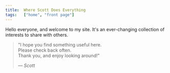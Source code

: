 ```yaml
---
title:  Where Scott Does Everything
tags:   ["home", "front page"]
---
```


Hello everyone, and welcome to my site. It's an ever-changing collection of interests to share with others.

> "I hope you find something useful here.<br>
> Please check back often.<br>
> Thank you, and enjoy looking around!"
>
> <cite>&mdash; Scott</cite>
